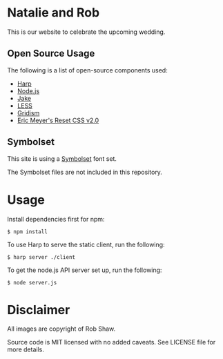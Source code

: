 # Natalie and Rob

This is our website to celebrate the upcoming wedding.

## Open Source Usage

The following is a list of open-source components used:

* [Harp](http://harpjs.com/)
* [Node.js](http://nodejs.org/)
* [Jake](https://github.com/mde/jake/)
* [LESS](http://lesscss.org/)
* [Gridism](http://cobyism.com/gridism/)
* [Eric Meyer's Reset CSS v2.0](http://meyerweb.com/eric/tools/css/reset/)

## Symbolset

This site is using a [Symbolset](http://symbolset.com/) font set.

The Symbolset files are not included in this repository.

# Usage

Install dependencies first for npm:

    $ npm install

To use Harp to serve the static client, run the following:

    $ harp server ./client

To get the node.js API server set up, run the following:

    $ node server.js

# Disclaimer

All images are copyright of Rob Shaw.

Source code is MIT licensed with no added caveats. See LICENSE file for more details.
